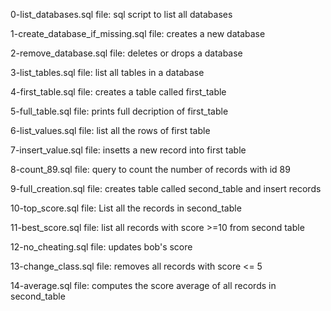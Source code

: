 0-list_databases.sql file: sql script to list all databases

1-create_database_if_missing.sql file: creates a new database

2-remove_database.sql file: deletes or drops a database

3-list_tables.sql file: list all tables in a database

4-first_table.sql file: creates a table called first_table

5-full_table.sql file: prints full decription of first_table

6-list_values.sql file: list all the rows of first table

7-insert_value.sql file: insetts a new record into first table

8-count_89.sql file: query to count the number of records with id 89

9-full_creation.sql file: creates table called second_table and insert records

10-top_score.sql file: List all the records in second_table

11-best_score.sql file: list all records with score >=10 from second table

12-no_cheating.sql file: updates bob's score

13-change_class.sql file: removes all records with score <= 5

14-average.sql file: computes the score average of all records in second_table